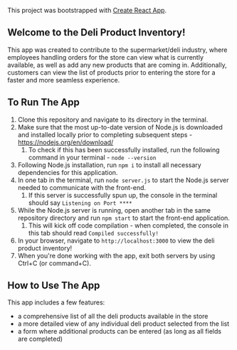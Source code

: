 This project was bootstrapped with [Create React App](https://github.com/facebook/create-react-app).

## Welcome to the Deli Product Inventory!

This app was created to contribute to the supermarket/deli industry, where employees handling orders for the store can view what is currently available, as well as add any new products that are coming in. Additionally, customers can view the list of products prior to entering the store for a faster and more seamless experience.

## To Run The App

1. Clone this repository and navigate to its directory in the terminal.
2. Make sure that the most up-to-date version of Node.js is downloaded and installed locally prior to completing subsequent steps - https://nodejs.org/en/download/
   1. To check if this has been successfully installed, run the following command in your terminal - `node --version`
3. Following Node.js installation, run `npm i` to install all necessary dependencies for this application.
4. In one tab in the terminal, run `node server.js` to start the Node.js server needed to communicate with the front-end.
   1. If this server is successfully spun up, the console in the terminal should say `Listening on Port ****`
5. While the Node.js server is running, open another tab in the same repository directory and run `npm start` to start the front-end application.
   1. This will kick off code compilation - when completed, the console in this tab should read `Compiled successfully!`
6. In your browser, navigate to `http://localhost:3000` to view the deli product inventory!
7. When you're done working with the app, exit both servers by using Ctrl+C (or command+C).

## How to Use The App

This app includes a few features:
- a comprehensive list of all the deli products available in the store
- a more detailed view of any individual deli product selected from the list
- a form where additional products can be entered (as long as all fields are completed)

